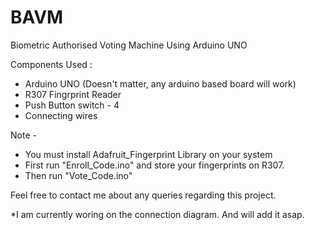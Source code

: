 # BAVM
Biometric Authorised Voting Machine Using Arduino UNO

Components Used :
-  Arduino UNO (Doesn't matter, any arduino based board will work)
-  R307 Fingrprint Reader
-  Push Button switch - 4
-  Connecting wires

Note - 
-  You must install Adafruit_Fingerprint Library on your system
-  First run "Enroll_Code.ino" and store your fingerprints on R307.
-  Then run "Vote_Code.ino"

Feel free to contact me about any queries regarding this project.

*I am currently woring on the connection diagram. And will add it asap.
